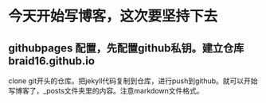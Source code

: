 # 今天开始写博客，这次要坚持下去
## githubpages 配置，先配置github私钥。建立仓库braid16.github.io
clone git开头的仓库。把jekyll代码复制到仓库，进行push到github。就可以开始写博客了，_posts文件夹里的内容。注意markdown文件格式。
